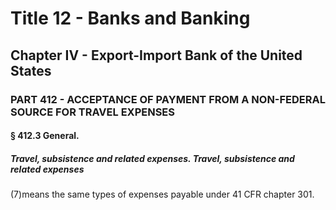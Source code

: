 
# Title 12 - Banks and Banking
## Chapter IV - Export-Import Bank of the United States
### PART 412 - ACCEPTANCE OF PAYMENT FROM A NON-FEDERAL SOURCE FOR TRAVEL EXPENSES
#### § 412.3 General.
##### Travel, subsistence and related expenses. Travel, subsistence and related expenses

(7)means the same types of expenses payable under 41 CFR chapter 301.
